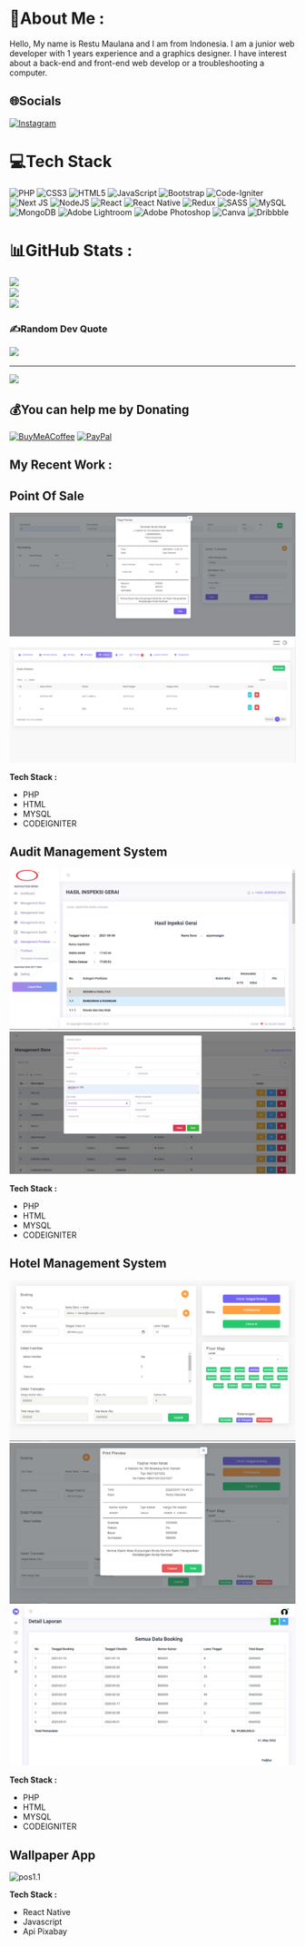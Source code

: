 # 💫About Me :
Hello, My name is Restu Maulana and I am from Indonesia. 
I am a junior web developer with 1 years experience and a graphics designer.
I have interest about a back-end and front-end web develop or 
a troubleshooting a computer.

## 🌐Socials
[![Instagram](https://img.shields.io/badge/Instagram-%23E4405F.svg?logo=Instagram&logoColor=white)](https://instagram.com/boch_gabut) 

# 💻Tech Stack
![PHP](https://img.shields.io/badge/php-%23777BB4.svg?style=for-the-badge&logo=php&logoColor=white) ![CSS3](https://img.shields.io/badge/css3-%231572B6.svg?style=for-the-badge&logo=css3&logoColor=white) ![HTML5](https://img.shields.io/badge/html5-%23E34F26.svg?style=for-the-badge&logo=html5&logoColor=white) ![JavaScript](https://img.shields.io/badge/javascript-%23323330.svg?style=for-the-badge&logo=javascript&logoColor=%23F7DF1E) ![Bootstrap](https://img.shields.io/badge/bootstrap-%23563D7C.svg?style=for-the-badge&logo=bootstrap&logoColor=white) ![Code-Igniter](https://img.shields.io/badge/CodeIgniter-%23EF4223.svg?style=for-the-badge&logo=codeIgniter&logoColor=white) ![Next JS](https://img.shields.io/badge/Next-black?style=for-the-badge&logo=next.js&logoColor=white) ![NodeJS](https://img.shields.io/badge/node.js-6DA55F?style=for-the-badge&logo=node.js&logoColor=white) ![React](https://img.shields.io/badge/react-%2320232a.svg?style=for-the-badge&logo=react&logoColor=%2361DAFB) ![React Native](https://img.shields.io/badge/react_native-%2320232a.svg?style=for-the-badge&logo=react&logoColor=%2361DAFB) ![Redux](https://img.shields.io/badge/redux-%23593d88.svg?style=for-the-badge&logo=redux&logoColor=white) ![SASS](https://img.shields.io/badge/SASS-hotpink.svg?style=for-the-badge&logo=SASS&logoColor=white) ![MySQL](https://img.shields.io/badge/mysql-%2300f.svg?style=for-the-badge&logo=mysql&logoColor=white) ![MongoDB](https://img.shields.io/badge/MongoDB-%234ea94b.svg?style=for-the-badge&logo=mongodb&logoColor=white) ![Adobe Lightroom](https://img.shields.io/badge/Adobe%20Lightroom-31A8FF.svg?style=for-the-badge&logo=Adobe%20Lightroom&logoColor=white) ![Adobe Photoshop](https://img.shields.io/badge/adobephotoshop-%2331A8FF.svg?style=for-the-badge&logo=adobephotoshop&logoColor=white) ![Canva](https://img.shields.io/badge/Canva-%2300C4CC.svg?style=for-the-badge&logo=Canva&logoColor=white) ![Dribbble](https://img.shields.io/badge/Dribbble-EA4C89?style=for-the-badge&logo=dribbble&logoColor=white)
# 📊GitHub Stats :
![](https://github-readme-stats.vercel.app/api?username=bocahgabut&theme=react&hide_border=false&include_all_commits=true&count_private=false)<br/>
![](https://github-readme-streak-stats.herokuapp.com/?user=bocahgabut&theme=react&hide_border=false)<br/>
![](https://github-readme-stats.vercel.app/api/top-langs/?username=bocahgabut&theme=react&hide_border=false&include_all_commits=true&count_private=false&layout=compact)

### ✍️Random Dev Quote
![](https://quotes-github-readme.vercel.app/api?type=vetical&theme=tokyonight)

---
[![](https://visitcount.itsvg.in/api?id=bocahgabut&icon=2&color=6)](https://visitcount.itsvg.in)

  ## 💰You can help me by Donating
  [![BuyMeACoffee](https://img.shields.io/badge/Buy%20Me%20a%20Coffee-ffdd00?style=for-the-badge&logo=buy-me-a-coffee&logoColor=black)](https://buymeacoffee.com/bochgabut) [![PayPal](https://img.shields.io/badge/PayPal-00457C?style=for-the-badge&logo=paypal&logoColor=white)](https://paypal.me/restumaulana18) 

## My Recent Work :
## Point Of Sale
   ![pos1.1](https://github.com/BocahGabut/publicimage/blob/8daa9ed7535f7e49f711e7c366f789e2c172d81b/pos/pos%20kasir%201.1.PNG)
   ![pos1.1](https://github.com/BocahGabut/publicimage/blob/8daa9ed7535f7e49f711e7c366f789e2c172d81b/pos/pos%20admin%201.1.PNG)
   
  **Tech Stack :** 
   - PHP
   - HTML
   - MYSQL
   - CODEIGNITER

## Audit Management System
  ![pos1.1](https://github.com/BocahGabut/publicimage/blob/8daa9ed7535f7e49f711e7c366f789e2c172d81b/audit/audit1.1.PNG)
   ![pos1.1](https://github.com/BocahGabut/publicimage/blob/8daa9ed7535f7e49f711e7c366f789e2c172d81b/audit/audit1.2.PNG)
   
  **Tech Stack :** 
   - PHP
   - HTML
   - MYSQL
   - CODEIGNITER

## Hotel Management System
   ![pos1.1](https://github.com/BocahGabut/publicimage/blob/8daa9ed7535f7e49f711e7c366f789e2c172d81b/hotel/hotel%201.1.PNG)
   ![pos1.1](https://github.com/BocahGabut/publicimage/blob/8daa9ed7535f7e49f711e7c366f789e2c172d81b/hotel/hotel%201.2.PNG)
   ![pos1.1](https://github.com/BocahGabut/publicimage/blob/8daa9ed7535f7e49f711e7c366f789e2c172d81b/hotel/hotel1.4.PNG)
   
  **Tech Stack :** 
   - PHP
   - HTML
   - MYSQL
   - CODEIGNITER

## Wallpaper App
   ![pos1.1](https://instagram.fcgk24-1.fna.fbcdn.net/v/t51.2885-15/141691650_421961525925253_3576151716506215977_n.jpg?stp=dst-jpg_e35&_nc_ht=instagram.fcgk24-1.fna.fbcdn.net&_nc_cat=101&_nc_ohc=AGFO-_NhUFcAX9l9EBG&edm=ALQROFkBAAAA&ccb=7-5&ig_cache_key=MjQ5MjA0MjcyNzIwMzUyNTk1NQ%3D%3D.2-ccb7-5&oh=00_AT-vv-83z542S8DTopeA_VvUK-l5hEy1CYjrwvk6BzE0ZA&oe=629C9D0B&_nc_sid=30a2ef)

 **Tech Stack :** 
   - React Native
   - Javascript
   - Api Pixabay
